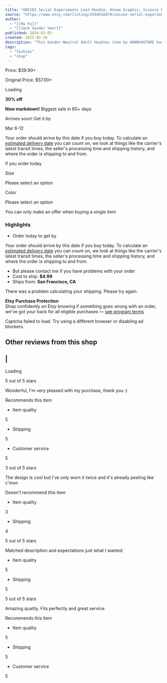 ```yaml
---
title: "UNISEX Serial Experiments Lain Hoodie, Anime Graphic, Science Fiction, Hoodie Men & Women, Anime Sweater, Anime Gift, Cyberpunk - Etsy"
source: "https://www.etsy.com/listing/1554516870/unisex-serial-experiments-lain-hoodie?ga_order=most_relevant&ga_search_type=all&ga_view_type=gallery&ga_search_query=serial+experiments+lain&ref=sr_gallery-2-23&pro=1&content_source=3c3fae43dc99e4fae349e8392dcc92f88ac1f331%253A1554516870&search_preloaded_img=1&organic_search_click=1&logging_key=3c3fae43dc99e4fae349e8392dcc92f88ac1f331%3A1554516870"
author:
  - "[[Ma Fe]]"
  - "[[Jack Vander Veer]]"
published: 2024-03-03
created: 2025-02-26
description: "This Gender-Neutral Adult Hoodies item by HANNYASTORE has 90 favorites from Etsy shoppers. Ships from San Francisco, CA. Listed on Feb 5, 2025"
tags:
  - "fashion"
  - "shop"
---
```

Price: $39.90+

Original Price: $57.00+

Loading

**30% off**

**New markdown!** Biggest sale in 60+ days

Arrives soon! Get it by

Mar 6-12

Your order should arrive by this date if you buy today. To calculate an [estimated delivery date](https://help.etsy.com/hc/articles/360020601674) you can count on, we look at things like the carrier's latest transit times, the seller's processing time and shipping history, and where the order is shipping to and from.

if you order today

Size

Please select an option

Color

Please select an option

You can only make an offer when buying a single item

### Highlights

- Order today to get by

Your order should arrive by this date if you buy today. To calculate an [estimated delivery date](https://help.etsy.com/hc/articles/360020601674) you can count on, we look at things like the carrier's latest transit times, the seller's processing time and shipping history, and where the order is shipping to and from.
- But please contact me if you have problems with your order
- Cost to ship: **$4.99**
- Ships from: **San Francisco, CA**

There was a problem calculating your shipping. Please try again.

**Etsy Purchase Protection**  
Shop confidently on Etsy knowing if something goes wrong with an order, we've got your back for all eligible purchases — [see program terms](https://www.etsy.com/etsy-purchase-protection)

Captcha failed to load. Try using a different browser or disabling ad blockers.

## Other reviews from this shop

## |

Loading

5 out of 5 stars

Wonderful, I'm very pleased with my purchase, thank you :)

Recommends this item

- Item quality

5
- Shipping

5
- Customer service

5

3 out of 5 stars

The design is cool but I've only worn it twice and it's already peeling like c'mon

Doesn't recommend this item

- Item quality

3
- Shipping

4

5 out of 5 stars

Matched description and expectations just what I wanted

- Item quality

5
- Shipping

5

5 out of 5 stars

Amazing quality. Fits perfectly and great service.

Recommends this item

- Item quality

5
- Shipping

5
- Customer service

5
